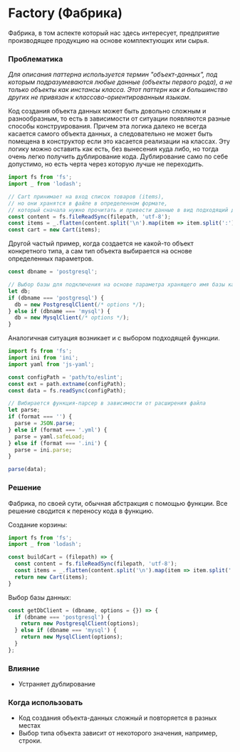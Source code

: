 # Factory (Фабрика)

Фабрика, в том аспекте который нас здесь интересует, предприятие производящее продукцию на основе комплектующих или сырья.

### Проблематика

_Для описания паттерна используется термин "объект-данных", под которым подразумеваются любые данные (объекты первого рода), а не только объекты как инстансы класса. Этот паттерн как и большинство других не привязан к классово-ориентированным языкам_.

Код создания объекта данных может быть довольно сложным и разнообразным, то есть в зависимости от ситуации появляются разные способы конструирования. Причем эта логика далеко не всегда касается самого объекта данных, а следовательно не может быть помещена в конструктор если это касается реализации на классах. Эту логику можно оставить как есть, без вынесения куда либо, но тогда очень легко получить дублирование кода. Дублирование само по себе допустимо, но есть черта через которую лучше не переходить.

```javascript
import fs from 'fs';
import _ from 'lodash';

// Cart принимает на вход список товаров (items),
// но они хранятся в файле в определенном формате,
// который сначала нужно прочитать и привести данные в вид подходящий для Cart
const content = fs.fileReadSync(filepath, 'utf-8');
const items = _.flatten(content.split('\n').map(item => item.split(':')));
const cart = new Cart(items);
```

Другой частый пример, когда создается не какой-то объект конкретного типа, а сам тип объекта выбирается на основе определенных параметров.

```javascript
const dbname = 'postgresql';

// Выбор базы для подключения на основе параметра хранящего имя базы как строку
let db;
if (dbname === 'postgresql') {
  db = new PostgresqlClient(/* options */);
} else if (dbname === 'mysql') {
  db = new MysqlClient(/* options */);
}
```

Аналогичная ситуация возникает и с выбором подходящей функции.

```javascript
import fs from 'fs';
import ini from 'ini';
import yaml from 'js-yaml';

const configPath = 'path/to/eslint';
const ext = path.extname(configPath);
const data = fs.readSync(configPath);

// Вибирается функция-парсер в зависимости от расширения файла
let parse;
if (format === '') {
  parse = JSON.parse;
} else if (format === '.yml') {
  parse = yaml.safeLoad;
} else if (format === '.ini') {
  parse = ini.parse;
}

parse(data);
```

### Решение

Фабрика, по своей сути, обычная абстракция с помощью функции. Все решение сводится к переносу кода в функцию.

Создание корзины:

```javascript
import fs from 'fs';
import _ from 'lodash';

const buildCart = (filepath) => {
  const content = fs.fileReadSync(filepath, 'utf-8');
  const items = _.flatten(content.split('\n').map(item => item.split(':')));
  return new Cart(items);
}
```

Выбор базы данных:

```javascript
const getDbClient = (dbname, options = {}) => {
  if (dbname === 'postgresql') {
    return new PostgresqlClient(options);
  } else if (dbname === 'mysql') {
    return new MysqlClient(options);
  }
};
```

### Влияние

+ Устраняет дублирование

### Когда использовать

* Код создания объекта-данных сложный и повторяется в разных местах
* Выбор типа объекта зависит от некоторого значения, например, строки.
